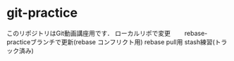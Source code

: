 # git-practice
このリポジトリはGit動画講座用です．
ローカルリポで変更　　
rebase-practiceブランチで更新(rebase コンフリクト用)
rebase pull用
stash練習(トラック済み)
